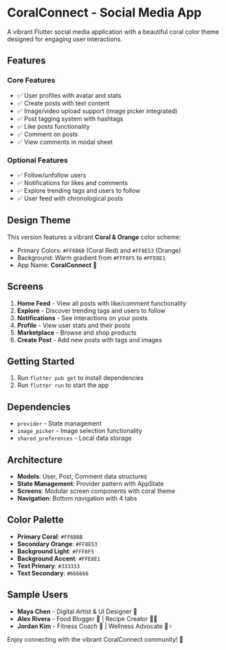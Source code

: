 # CoralConnect - Social Media App

A vibrant Flutter social media application with a beautiful coral color theme designed for engaging user interactions.

## Features

### Core Features
- ✅ User profiles with avatar and stats
- ✅ Create posts with text content
- ✅ Image/video upload support (image picker integrated)
- ✅ Post tagging system with hashtags
- ✅ Like posts functionality
- ✅ Comment on posts
- ✅ View comments in modal sheet

### Optional Features
- ✅ Follow/unfollow users
- ✅ Notifications for likes and comments
- ✅ Explore trending tags and users to follow
- ✅ User feed with chronological posts

## Design Theme

This version features a vibrant **Coral & Orange** color scheme:
- Primary Colors: `#FF6B6B` (Coral Red) and `#FF8E53` (Orange)
- Background: Warm gradient from `#FFF8F5` to `#FFE8E1`
- App Name: **CoralConnect** 🧡

## Screens

1. **Home Feed** - View all posts with like/comment functionality
2. **Explore** - Discover trending tags and users to follow
3. **Notifications** - See interactions on your posts
4. **Profile** - View user stats and their posts
5. **Marketplace** - Browse and shop products
6. **Create Post** - Add new posts with tags and images

## Getting Started

1. Run `flutter pub get` to install dependencies
2. Run `flutter run` to start the app

## Dependencies

- `provider` - State management
- `image_picker` - Image selection functionality
- `shared_preferences` - Local data storage

## Architecture

- **Models**: User, Post, Comment data structures
- **State Management**: Provider pattern with AppState
- **Screens**: Modular screen components with coral theme
- **Navigation**: Bottom navigation with 4 tabs

## Color Palette

- **Primary Coral**: `#FF6B6B`
- **Secondary Orange**: `#FF8E53`
- **Background Light**: `#FFF8F5`
- **Background Accent**: `#FFE8E1`
- **Text Primary**: `#333333`
- **Text Secondary**: `#666666`

## Sample Users

- **Maya Chen** - Digital Artist & UI Designer 🎨
- **Alex Rivera** - Food Blogger 🍕 | Recipe Creator 👨🍳
- **Jordan Kim** - Fitness Coach 💪 | Wellness Advocate 🧘♀️

Enjoy connecting with the vibrant CoralConnect community! 🌟
